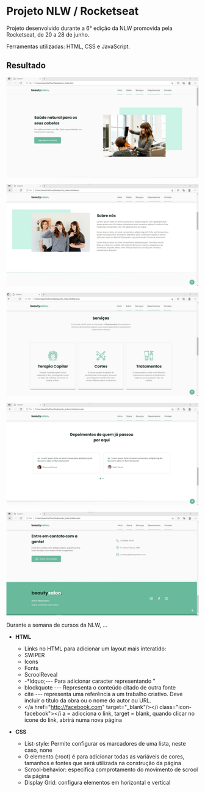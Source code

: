# Projeto NLW / Rocketseat

Projeto desenvolvido durante a 6° edição da NLW promovida pela Rocketseat, de 20 a 28 de junho.

Ferramentas utilizadas: HTML, CSS e JavaScript.

## Resultado

![alt.text](img/resultado_1.jpg)

![alt.text](img/resultado_2.jpg)



![alt.text](img/resultado_3.jpg)

![alt.text](img/resultado_4.jpg)

![alt.text](img/resultado_5.jpg)



Durante a semana de cursos da NLW, ...

- <strong>HTML</strong>

  - Links no HTML para adicionar um layout mais interatido: 	
  - SWIPER
  - Icons
  - Fonts
  - ScroolReveal
  - -*ldquo;--- Para adicionar caracter representando "
  - blockquote --- Representa o conteúdo citado de outra fonte
  - cite --- representa uma referência a um trabalho criativo. Deve incluir o título da obra ou o nome do autor ou URL.
  - </a href="http://facebook.com" target="_blank"/></i class="icon-facebook"></i a = adiociona o link, target = blank, quando clicar no icone do link, abrirá numa nova página

  

- <strong>CSS</strong> 

  - List-style: Permite configurar os marcadores de uma lista, neste caso, none 
  - O elemento (:root) é para adicionar todas as variáveis de cores, tamanhos e fontes que será utilizada na construção da página
  - Scrool-behavior: especifica comprotamento do movimento de scrool da página
  - Display Grid: configura elementos em horizontal e vertical

  

  







